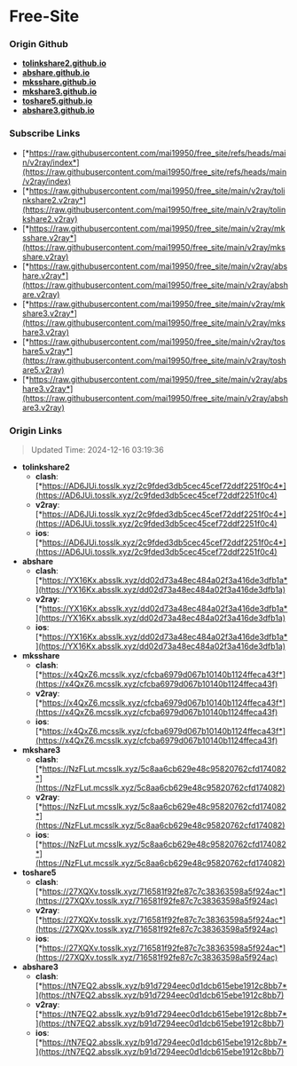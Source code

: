 # Free-Site

### Origin Github

- [**tolinkshare2.github.io**](https://github.com/tolinkshare2/tolinkshare2.github.io)
- [**abshare.github.io**](https://github.com/abshare/abshare.github.io)
- [**mksshare.github.io**](https://github.com/mksshare/mksshare.github.io)
- [**mkshare3.github.io**](https://github.com/mkshare3/mkshare3.github.io)
- [**toshare5.github.io**](https://github.com/toshare5/toshare5.github.io)
- [**abshare3.github.io**](https://github.com/abshare3/abshare3.github.io)

### Subscribe Links

- [*https://raw.githubusercontent.com/mai19950/free_site/refs/heads/main/v2ray/index*](https://raw.githubusercontent.com/mai19950/free_site/refs/heads/main/v2ray/index)
- [*https://raw.githubusercontent.com/mai19950/free_site/main/v2ray/tolinkshare2.v2ray*](https://raw.githubusercontent.com/mai19950/free_site/main/v2ray/tolinkshare2.v2ray)
- [*https://raw.githubusercontent.com/mai19950/free_site/main/v2ray/mksshare.v2ray*](https://raw.githubusercontent.com/mai19950/free_site/main/v2ray/mksshare.v2ray)
- [*https://raw.githubusercontent.com/mai19950/free_site/main/v2ray/abshare.v2ray*](https://raw.githubusercontent.com/mai19950/free_site/main/v2ray/abshare.v2ray)
- [*https://raw.githubusercontent.com/mai19950/free_site/main/v2ray/mkshare3.v2ray*](https://raw.githubusercontent.com/mai19950/free_site/main/v2ray/mkshare3.v2ray)
- [*https://raw.githubusercontent.com/mai19950/free_site/main/v2ray/toshare5.v2ray*](https://raw.githubusercontent.com/mai19950/free_site/main/v2ray/toshare5.v2ray)
- [*https://raw.githubusercontent.com/mai19950/free_site/main/v2ray/abshare3.v2ray*](https://raw.githubusercontent.com/mai19950/free_site/main/v2ray/abshare3.v2ray)

### Origin Links

> Updated Time: 2024-12-16 03:19:36

- **tolinkshare2**
  - **clash**: [*https://AD6JUi.tosslk.xyz/2c9fded3db5cec45cef72ddf2251f0c4*](https://AD6JUi.tosslk.xyz/2c9fded3db5cec45cef72ddf2251f0c4)
  - **v2ray**: [*https://AD6JUi.tosslk.xyz/2c9fded3db5cec45cef72ddf2251f0c4*](https://AD6JUi.tosslk.xyz/2c9fded3db5cec45cef72ddf2251f0c4)
  - **ios**: [*https://AD6JUi.tosslk.xyz/2c9fded3db5cec45cef72ddf2251f0c4*](https://AD6JUi.tosslk.xyz/2c9fded3db5cec45cef72ddf2251f0c4)
- **abshare**
  - **clash**: [*https://YX16Kx.absslk.xyz/dd02d73a48ec484a02f3a416de3dfb1a*](https://YX16Kx.absslk.xyz/dd02d73a48ec484a02f3a416de3dfb1a)
  - **v2ray**: [*https://YX16Kx.absslk.xyz/dd02d73a48ec484a02f3a416de3dfb1a*](https://YX16Kx.absslk.xyz/dd02d73a48ec484a02f3a416de3dfb1a)
  - **ios**: [*https://YX16Kx.absslk.xyz/dd02d73a48ec484a02f3a416de3dfb1a*](https://YX16Kx.absslk.xyz/dd02d73a48ec484a02f3a416de3dfb1a)
- **mksshare**
  - **clash**: [*https://x4QxZ6.mcsslk.xyz/cfcba6979d067b10140b1124ffeca43f*](https://x4QxZ6.mcsslk.xyz/cfcba6979d067b10140b1124ffeca43f)
  - **v2ray**: [*https://x4QxZ6.mcsslk.xyz/cfcba6979d067b10140b1124ffeca43f*](https://x4QxZ6.mcsslk.xyz/cfcba6979d067b10140b1124ffeca43f)
  - **ios**: [*https://x4QxZ6.mcsslk.xyz/cfcba6979d067b10140b1124ffeca43f*](https://x4QxZ6.mcsslk.xyz/cfcba6979d067b10140b1124ffeca43f)
- **mkshare3**
  - **clash**: [*https://NzFLut.mcsslk.xyz/5c8aa6cb629e48c95820762cfd174082*](https://NzFLut.mcsslk.xyz/5c8aa6cb629e48c95820762cfd174082)
  - **v2ray**: [*https://NzFLut.mcsslk.xyz/5c8aa6cb629e48c95820762cfd174082*](https://NzFLut.mcsslk.xyz/5c8aa6cb629e48c95820762cfd174082)
  - **ios**: [*https://NzFLut.mcsslk.xyz/5c8aa6cb629e48c95820762cfd174082*](https://NzFLut.mcsslk.xyz/5c8aa6cb629e48c95820762cfd174082)
- **toshare5**
  - **clash**: [*https://27XQXv.tosslk.xyz/716581f92fe87c7c38363598a5f924ac*](https://27XQXv.tosslk.xyz/716581f92fe87c7c38363598a5f924ac)
  - **v2ray**: [*https://27XQXv.tosslk.xyz/716581f92fe87c7c38363598a5f924ac*](https://27XQXv.tosslk.xyz/716581f92fe87c7c38363598a5f924ac)
  - **ios**: [*https://27XQXv.tosslk.xyz/716581f92fe87c7c38363598a5f924ac*](https://27XQXv.tosslk.xyz/716581f92fe87c7c38363598a5f924ac)
- **abshare3**
  - **clash**: [*https://tN7EQ2.absslk.xyz/b91d7294eec0d1dcb615ebe1912c8bb7*](https://tN7EQ2.absslk.xyz/b91d7294eec0d1dcb615ebe1912c8bb7)
  - **v2ray**: [*https://tN7EQ2.absslk.xyz/b91d7294eec0d1dcb615ebe1912c8bb7*](https://tN7EQ2.absslk.xyz/b91d7294eec0d1dcb615ebe1912c8bb7)
  - **ios**: [*https://tN7EQ2.absslk.xyz/b91d7294eec0d1dcb615ebe1912c8bb7*](https://tN7EQ2.absslk.xyz/b91d7294eec0d1dcb615ebe1912c8bb7)

